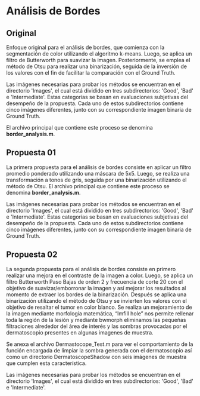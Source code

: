 # Análisis de Bordes

## Original 

Enfoque original para el análisis de bordes, que comienza con la segmentación de color utilizando el algoritmo k-means. Luego, se aplica un filtro de Butterworth para suavizar la imagen. Posteriormente, se emplea el método de Otsu para realizar una binarización, seguida de la inversión de los valores con el fin de facilitar la comparación con el Ground Truth.

Las imágenes necesarias para probar los métodos se encuentran en el directorio 'Images', el cual está dividido en tres subdirectorios: 'Good', 'Bad' e 'Intermediate'. Estas categorías se basan en evaluaciones subjetivas del desempeño de la propuesta. Cada uno de estos subdirectorios contiene cinco imágenes diferentes, junto con su correspondiente imagen binaria de Ground Truth.

El archivo principal que contiene este proceso se denomina **border_analysis.m**.

## Propuesta 01

La primera propuesta para el análisis de bordes consiste en aplicar un filtro promedio ponderado utilizando una máscara de 5x5. Luego, se realiza una transformación a tonos de gris, seguida por una binarización utilizando el método de Otsu. El archivo principal que contiene este proceso se denomina **border_analysis.m**.

Las imágenes necesarias para probar los métodos se encuentran en el directorio 'Images', el cual está dividido en tres subdirectorios: 'Good', 'Bad' e 'Intermediate'. Estas categorías se basan en evaluaciones subjetivas del desempeño de la propuesta. Cada uno de estos subdirectorios contiene cinco imágenes diferentes, junto con su correspondiente imagen binaria de Ground Truth.

## Propuesta 02

La segunda propuesta para el análisis de bordes consiste en primero realizar una mejora en el contraste de la imagen a color. Luego, se aplica un filtro Butterworth Paso Bajas de orden 2 y frecuencia de corte 20 con el objetivo de suavizar/emborronar la imagen y así mejorar los resultados al momento de extraer los bordes de la binarización. Después se aplica una binarización utilizando el método de Otsu y se invierten los valores con el objetivo de resaltar el tumor en color blanco. Se realiza un mejoramiento de la imagen mediante morfología matemática, “Imfill hole” nos permite rellenar toda la región de la lesión y mediante bwmorph eliminamos las pequeñas filtraciones alrededor del área de interés y las sombras provocadas por el dermatoscopio presentes en algunas imagenes de muestra.

Se anexa el archivo Dermastocope_Test.m para ver el comportamiento de la función encargada de limpiar la sombra generada con el dermatoscopio así como un directorio DermatoscopeShadow con seis imágenes de muestra que cumplen esta característica.

Las imágenes necesarias para probar los métodos se encuentran en el directorio 'Images', el cual está dividido en tres subdirectorios: 'Good', 'Bad' e 'Intermediate'.
